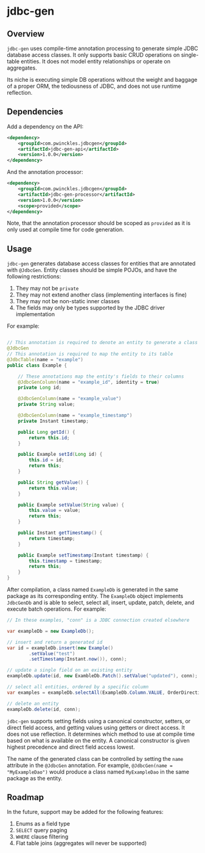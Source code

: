 # jdbc-gen

## Overview

`jdbc-gen` uses compile-time annotation processing to generate simple JDBC database access classes. It only supports
basic CRUD operations on single-table entities. It does not model entity relationships or operate on aggregates.

Its niche is executing simple DB operations without the weight and baggage of a proper ORM, the tediousness of
JDBC, and does not use runtime reflection.

## Dependencies

Add a dependency on the API:

```xml
<dependency>
    <groupId>com.pwinckles.jdbcgen</groupId>
    <artifactId>jdbc-gen-api</artifactId>
    <version>1.0.0</version>
</dependency>
```

And the annotation processor:

```xml
<dependency>
    <groupId>com.pwinckles.jdbcgen</groupId>
    <artifactId>jdbc-gen-processor</artifactId>
    <version>1.0.0</version>
    <scope>provided</scope>
</dependency>
```

Note, that the annotation processor should be scoped as `provided` as it is only used at compile time for code
generation.

## Usage

`jdbc-gen` generates database access classes for entities that are annotated with `@JdbcGen`. Entity classes should
be simple POJOs, and have the following restrictions:

1. They may not be `private`
2. They may not extend another class (implementing interfaces is fine)
3. They may not be non-static inner classes
4. The fields may only be types supported by the JDBC driver implementation

For example:

```java

// This annotation is required to denote an entity to generate a class for
@JdbcGen
// This annotation is required to map the entity to its table
@JdbcTable(name = "example")
public class Example {

    // These annotations map the entity's fields to their columns
    @JdbcGenColumn(name = "example_id", identity = true)
    private Long id;

    @JdbcGenColumn(name = "example_value")
    private String value;

    @JdbcGenColumn(name = "example_timestamp")
    private Instant timestamp;

    public Long getId() {
        return this.id;
    }

    public Example setId(Long id) {
        this.id = id;
        return this;
    }

    public String getValue() {
        return this.value;
    }

    public Example setValue(String value) {
        this.value = value;
        return this;
    }

    public Instant getTimestamp() {
        return timestamp;
    }

    public Example setTimestamp(Instant timestamp) {
        this.timestamp = timestamp;
        return this;
    }
}
```

After compilation, a class named `ExampleDb` is generated in the same package as its corresponding entity. The
`ExampleDb` object implements `JdbcGenDb` and is able to select, select all, insert, update, patch, delete, and execute
batch operations. For example:

```java
// In these examples, "conn" is a JDBC connection created elsewhere

var exampleDb = new ExampleDb();

// insert and return a generated id
var id = exampleDb.insert(new Example()
        .setValue("test")
        .setTimestamp(Instant.now()), conn);

// update a single field on an existing entity
exampleDb.update(id, new ExambleDb.Patch().setValue("updated"), conn);

// select all entities, ordered by a specific column
var examples = exampleDb.selectAll(ExampleDb.Column.VALUE, OrderDirection.ASCENDING, conn);

// delete an entity
exampleDb.delete(id, conn);
```

`jdbc-gen` supports setting fields using a canonical constructor, setters, or direct field access, and getting values
using getters or direct access. It does not use reflection. It determines which method to use at compile time based on
what is available on the entity. A canonical constructor is given highest precedence and direct field access lowest.

The name of the generated class can be controlled by setting the `name` attribute in the `@JdbcGen` annotation. For
example, `@JdbcGen(name = "MyExampleDao")` would produce a class named `MyExampleDao` in the same package as the entity.

## Roadmap

In the future, support may be added for the following features:

1. Enums as a field type
2. `SELECT` query paging
3. `WHERE` clause filtering
4. Flat table joins (aggregates will never be supported)
